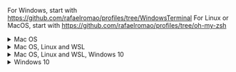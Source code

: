 For Windows, start with https://github.com/rafaelromao/profiles/tree/WindowsTerminal
For Linux or MacOS, start with https://github.com/rafaelromao/profiles/tree/oh-my-zsh

<details>
  <summary>Mac OS</summary>
    
## macos-home

- ZSH profile and GIT settings
- https://github.com/rafaelromao/profiles/tree/macos-home

## macos-keybindigs

- Key bindings for word navigation and clipboard
- https://github.com/rafaelromao/profiles/tree/macos-keybindings

## macos-shortcuts

- Custom shortcuts to move between desktops, map esc to capslock, and disable some unused shortcuts
- https://github.com/rafaelromao/profiles/tree/macos-shortcuts

## [iTerm2](https://iterm2.com)

- iTerm2 profiles
- https://github.com/rafaelromao/profiles/tree/iTerm2

## [Spectacle](https://www.spectacleapp.com)

- Custom shortcuts to snap and move windows between monitors
- https://github.com/rafaelromao/profiles/tree/Spectacle

## [BetterTouchTool](https://folivora.ai)

- Custom shortcuts for Mission Control, Windows Layout and others
- https://github.com/rafaelromao/profiles/tree/BetterTouchTool

</details>
<details>
  <summary>Mac OS, Linux and WSL</summary>

## [oh-my-zsh](https://ohmyz.sh)

- Oh-My-ZSH custom theme
- https://github.com/rafaelromao/profiles/tree/oh-my-zsh

</details>
<details>
  <summary>Mac OS, Linux and WSL, Windows 10</summary>

## [PowerShell](https://github.com/PowerShell/PowerShell)

- PowerShell profile
- https://github.com/rafaelromao/profiles/tree/powershell

## [dotvim](https://www.vim.org)

- VIM settings
- https://github.com/rafaelromao/profiles/tree/dotvim

## [vscode](https://code.visualstudio.com/)

- VS Code settings
- https://github.com/rafaelromao/profiles/tree/vscode

</details>
<details>
  <summary>Windows 10</summary>

## [Windows Terminal](https://github.com/Microsoft/Terminal)

- Windows Terminal settings
- https://github.com/rafaelromao/profiles/tree/WindowsTerminal

</details>
